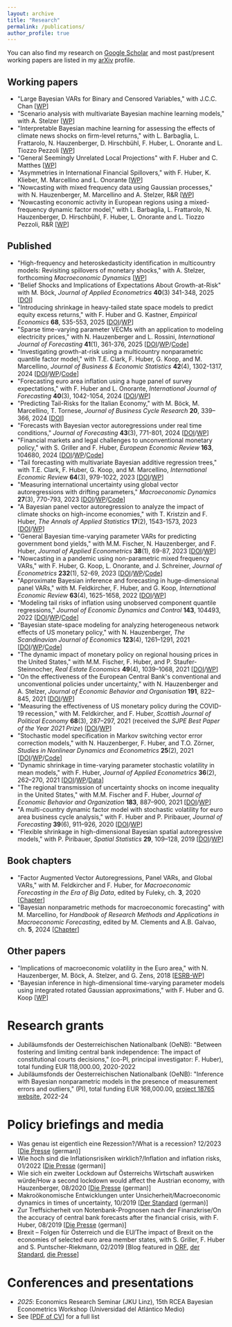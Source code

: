 ```yaml
---
layout: archive
title: "Research"
permalink: /publications/
author_profile: true
---
```


You can also find my research on <a href="https://scholar.google.at/citations?user=ymlNJ_UAAAAJ&hl=en">Google Scholar</a> and most past/present working papers are listed in my <a href="https://arxiv.org/a/pfarrhofer_m_1.html">arXiv</a> profile.

## Working papers 
* "Large Bayesian VARs for Binary and Censored Variables," with J.C.C. Chan [[WP](https://arxiv.org/abs/2506.01422)]
* "Scenario analysis with multivariate Bayesian machine learning models," with A. Stelzer [[WP](https://arxiv.org/abs/2502.08440)]
* "Interpretable Bayesian machine learning for assessing the effects of climate news shocks on firm-level returns," with L. Barbaglia, L. Frattarolo, N. Hauzenberger, D. Hirschbühl, F. Huber, L. Onorante and L. Tiozzo Pezzoli [[WP](http://ssrn.com/abstract=5133162)]
* "General Seemingly Unrelated Local Projections" with F. Huber and C. Matthes [[WP](http://arxiv.org/abs/2410.17105)]
* "Asymmetries in International Financial Spillovers," with F. Huber, K. Klieber, M. Marcellino and L. Onorante [[WP](https://arxiv.org/abs/2410.16214)]
* "Nowcasting with mixed frequency data using Gaussian processes," with N. Hauzenberger, M. Marcellino and A. Stelzer, R&R [[WP](https://arxiv.org/abs/2402.10574)]
* "Nowcasting economic activity in European regions using a mixed-frequency dynamic factor model," with L. Barbaglia, L. Frattarolo, N. Hauzenberger, D. Hirschbühl, F. Huber, L. Onorante and L. Tiozzo Pezzoli, R&R [[WP](https://arxiv.org/abs/2401.10054)]

## Published
* "High-frequency and heteroskedasticity identification in multicountry models: Revisiting spillovers of monetary shocks," with A. Stelzer, forthcoming _Macroeconomic Dynamics_ [[WP](https://arxiv.org/abs/1912.03158)]
* "Belief Shocks and Implications of Expectations About Growth-at-Risk" with M. Böck, _Journal of Applied Econometrics_ **40**(3) 341-348, 2025 [[DOI](https://doi.org/10.1002/jae.3117)]
* "Introducing shrinkage in heavy-tailed state space models to predict equity excess returns," with F. Huber and G. Kastner, _Empirical Economics_ **68**, 535-553, 2025 [[DOI](https://doi.org/10.1007/s00181-023-02437-3)/[WP](https://arxiv.org/abs/1805.12217)]
* "Sparse time-varying parameter VECMs with an application to modeling electricity prices," with N. Hauzenberger and L. Rossini, _International Journal of Forecasting_ **41**(1), 361-376, 2025 [[DOI](https://doi.org/10.1016/j.ijforecast.2024.09.001)/[WP](https://arxiv.org/abs/2011.04577)/[Code](https://github.com/nhauzenb/tvpvecm)]
* "Investigating growth-at-risk using a multicountry nonparametric quantile factor model," with T.E. Clark, F. Huber, G. Koop, and M. Marcellino, _Journal of Business & Economic Statistics_ **42**(4), 1302-1317, 2024 [[DOI](https://doi.org/10.1080/07350015.2024.2310020)/[WP](https://arxiv.org/abs/2110.03411)/[Code](https://github.com/mpfarrho/qf-bart)]
* "Forecasting euro area inflation using a huge panel of survey expectations," with F. Huber and L. Onorante, _International Journal of Forecasting_ **40**(3), 1042-1054, 2024 [[DOI](https://doi.org/10.1016/j.ijforecast.2023.09.003)/[WP](https://arxiv.org/abs/2207.12225)]
* "Predicting Tail-Risks for the Italian Economy," with M. Böck, M. Marcellino, T. Tornese, _Journal of Business Cycle Research_ **20**, 339–366, 2024 [[DOI](https://doi.org/10.1007/s41549-025-00106-1)]
* "Forecasts with Bayesian vector autoregressions under real time conditions," _Journal of Forecasting_ **43**(3), 771-801, 2024 [[DOI](https://doi.org/10.1002/for.3055)/[WP](https://arxiv.org/abs/2004.04984)]
* "Financial markets and legal challenges to unconventional monetary policy," with S. Griller and F. Huber, _European Economic Review_ **163**, 104680, 2024 [[DOI](https://doi.org/10.1016/j.euroecorev.2024.104680)/[WP](https://arxiv.org/abs/2202.12695)/[Code](https://github.com/mpfarrho/idhet-mix)]
* "Tail forecasting with multivariate Bayesian additive regression trees," with T.E. Clark, F. Huber, G. Koop, and M. Marcellino, _International Economic Review_ **64**(3), 979-1022, 2023 [[DOI](https://onlinelibrary.wiley.com/doi/10.1111/iere.12619)/[WP](https://papers.ssrn.com/sol3/papers.cfm?abstract_id=3809866)]
* "Measuring international uncertainty using global vector autoregressions with drifting parameters," _Macroeconomic Dynamics_ **27**(3), 770-793, 2023
  [[DOI](https://doi.org/10.1017/S1365100521000663)/[WP](https://arxiv.org/abs/1908.06325)/[Code](https://github.com/mpfarrho/tvp-gvar-fsvm)]
* "A Bayesian panel vector autoregression to analyze the impact of climate shocks on high-income economies," with T. Kristzin and F. Huber, _The Annals of Applied Statistics_ **17**(2), 1543-1573, 2023 [[DOI](http://dx.doi.org/10.1214/22-AOAS1681)/[WP](https://arxiv.org/abs/1804.01554)]
* "General Bayesian time-varying parameter VARs for predicting government bond yields," with M.M. Fischer, N. Hauzenberger, and F. Huber, _Journal of Applied Econometrics_ **38**(1), 69-87, 2023 [[DOI](https://doi.org/10.1002/jae.2936)/[WP](https://arxiv.org/abs/2102.13393)]
* "Nowcasting in a pandemic using non-parametric mixed frequency VARs," with F. Huber, G. Koop, L. Onorante, and J. Schreiner, _Journal of Econometrics_ **232**(1), 52-69, 2023 [[DOI](https://doi.org/10.1016/j.jeconom.2020.11.006)/[WP](https://arxiv.org/abs/2008.12706)/[Code](https://github.com/mpfarrho/mf-bavart)]
* "Approximate Bayesian inference and forecasting in huge-dimensional panel VARs," with M. Feldkircher, F. Huber, and G. Koop, _International Economic Review_ **63**(4), 1625-1658, 2022 [[DOI](https://doi.org/10.1111/iere.12577)/[WP](https://arxiv.org/abs/2103.04944)]
* "Modeling tail risks of inflation using unobserved component quantile regressions," _Journal of Economic Dynamics and Control_ **143**, 104493, 2022 [[DOI](https://www.sciencedirect.com/science/article/abs/pii/S016518892200197X)/[WP](https://arxiv.org/abs/2103.03632)/[Code](https://github.com/mpfarrho/tvp-qr)]
* "Bayesian state-space modeling for analyzing heterogeneous network effects of US monetary policy," with N. Hauzenberger, _The Scandinavian Journal of Economics_ **123**(4), 1261–1291, 2021 [[DOI](https://doi.org/10.1111/sjoe.12436)/[WP](https://arxiv.org/abs/1911.06206)/[Code](https://github.com/mpfarrho/tvp-network-panel)]
* "The dynamic impact of monetary policy on regional housing prices in the United States," with M.M. Fischer, F. Huber, and P. Staufer-Steinnocher, _Real Estate Economics_ **49**(4), 1039–1068, 2021 [[DOI](https://doi.org/10.1111/1540-6229.12274)/[WP](https://arxiv.org/abs/1802.05870)]
* "On the effectiveness of the European Central Bank's conventional and unconventional policies under uncertainty," with N. Hauzenberger and A. Stelzer, _Journal of Economic Behavior and Organisation_ **191**, 822–845, 2021 [[DOI](https://doi.org/10.1016/j.jebo.2021.09.041)/[WP](https://arxiv.org/abs/2011.14424)]
* "Measuring the effectiveness of US monetary policy during the COVID-19 recession," with M. Feldkircher, and F. Huber, _Scottish Journal of Political Economy_ **68**(3), 287–297, 2021 (received the _SJPE Best Paper of the Year 2021 Prize_) [[DOI](https://doi.org/10.1111/sjpe.12275)/[WP](https://arxiv.org/abs/2007.15419)]
* "Stochastic model specification in Markov switching vector error correction models," with N. Hauzenberger, F. Huber, and T.O. Zörner, _Studies in Nonlinear Dynamics and Econometrics_ **25**(2), 2021 [[DOI](https://doi.org/10.1515/snde-2018-0069)/[WP](https://arxiv.org/abs/1807.00529)/[Code](https://www.dropbox.com/s/rk16vrnsesqtfz6/HHO2020.zip?dl=0)]
* "Dynamic shrinkage in time-varying parameter stochastic volatility in mean models," with F. Huber, _Journal of Applied Econometrics_ **36**(2), 262–270, 2021 [[DOI](https://doi.org/10.1002/jae.2804)/[WP](https://arxiv.org/abs/2005.06851)/[Data](http://qed.econ.queensu.ca/jae/datasets/huber005/)]
* "The regional transmission of uncertainty shocks on income inequality in the United States," with M.M. Fischer and F. Huber, _Journal of Economic Behavior and Organization_ **183**, 887–900, 2021 [[DOI](https://doi.org/10.1016/j.jebo.2019.03.004)/[WP](https://arxiv.org/abs/1806.08278)]
* "A multi-country dynamic factor model with stochastic volatility for euro area business cycle analysis," with F. Huber and P. Piribauer, _Journal of Forecasting_ **39**(6), 911–926, 2020 [[DOI](https://doi.org/10.1002/for.2667)/[WP](https://arxiv.org/abs/2001.03935)]
* "Flexible shrinkage in high-dimensional Bayesian spatial autoregressive models," with P. Piribauer, _Spatial Statistics_ **29**, 109–128, 2019 [[DOI](https://doi.org/10.1016/j.spasta.2018.10.004)/[WP](https://arxiv.org/abs/1805.10822)]

## Book chapters
* "Factor Augmented Vector Autoregressions, Panel VARs, and Global VARs," with M. Feldkircher and F. Huber, for _Macroeconomic Forecasting in the Era of Big Data_, edited by Fuleky, ch. **3**, 2020 [[Chapter](https://link.springer.com/chapter/10.1007/978-3-030-31150-6_3)]
* "Bayesian nonparametric methods for macroeconomic forecasting" with M. Marcellino, for _Handbook of Research Methods and Applications in Macroeconomic Forecasting_, edited by M. Clements and A.B. Galvao, ch. **5**, 2024 [[Chapter](https://doi.org/10.4337/9781035310050.00009)]

## Other papers
* "Implications of macroeconomic volatility in the Euro area," with N. Hauzenberger, M. Böck, A. Stelzer, and G. Zens, 2018 [[ESRB-WP](https://www.esrb.europa.eu/pub/pdf/wp/esrb.wp80.en.pdf?3d22daf2cf5665f0c8314cca792924a1)]
* "Bayesian inference in high-dimensional time-varying parameter models using integrated rotated Gaussian approximations," with F. Huber and G. Koop [[WP](https://arxiv.org/abs/2002.10274)]

# Research grants
* Jubiläumsfonds der Oesterreichischen Nationalbank (OeNB): "Between fostering and limiting central bank independence: The impact of constitutional courts decisions," (co-PI, principal investigator: F. Huber), total funding EUR 118,000.00, 2020-2022
* Jubiläumsfonds der Oesterreichischen Nationalbank (OeNB): "Inference with Bayesian nonparametric models in the presence of measurement errors and outliers," (PI), total funding EUR 168,000.00, [project 18765 website](https://mpfarrho.github.io/project18765), 2022-24

# Policy briefings and media
* Was genau ist eigentlich eine Rezession?/What is a recession? 12/2023 [[Die Presse](https://www.diepresse.com/17912518/was-genau-ist-eigentlich-eine-rezession) (german)]
* Wie hoch sind die Inflationsrisiken wirklich?/Inflation and inflation risks, 01/2022 [[Die Presse](https://www.diepresse.com/6091216/wie-hoch-sind-die-inflationsrisiken-wirklich) (german)]
* Wie sich ein zweiter Lockdown auf Österreichs Wirtschaft auswirken würde/How a second lockdown would affect the Austrian economy, with Hauzenberger, 08/2020 [[Die Presse](https://www.diepresse.com/5847063/wie-sich-ein-zweiter-lockdown-auf-oesterreichs-wirtschaft-auswirken-wuerde) (german)]
* Makroökonomische Entwicklungen unter Unsicherheit/Macroeconomic dynamics in times of uncertainty, 10/2019 [[Der Standard](https://www.derstandard.at/story/2000109264301/makrooekonomische-entwicklungen-unter-unsicherheit) (german)]
* Zur Treffsicherheit von Notenbank-Prognosen nach der Finanzkrise/On the accuracy of central bank forecasts after the financial crisis, with F. Huber, 08/2019 [[Die Presse](https://www.diepresse.com/5668295/zur-treffsicherheit-von-notenbank-prognosen-nach-der-finanzkrise) (german)]
* Brexit – Folgen für Österreich und die EU/The impact of Brexit on the economies of selected euro area member states, with S. Griller, F. Huber and S. Puntscher-Riekmann, 02/2019 [Blog featured in [ORF](https://orf.at/stories/3111231/), [der Standard](https://www.derstandard.at/story/2000097900545/forscher-warnen-vor-schwerwiegenden-folgen-eines-brexit), [die Presse](https://www.diepresse.com/5580178/brexit-studie-verflochtene-wirtschaft-reagiert-sensibel)]

# Conferences and presentations
* _2025_: Economics Research Seminar (JKU Linz), 15th RCEA Bayesian Econometrics Workshop (Universidad del Atlántico Medio)
* See [[PDF of CV](https://www.dropbox.com/s/2xgz0ge1h4enc6i/cv.pdf?dl=0)] for a full list

